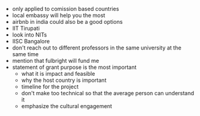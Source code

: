 - only applied to comission based countries
- local embassy will help you the most
- airbnb in india could also be a good options
- IIT Tirupati
- look into NITs
- IISC Bangalore
- don't reach out to different professors in the same university at the same time
- mention that fulbright will fund me
-  statement of grant purpose is the most important
	- what it is impact and feasible 
	- why the host country is important
	- timeline for the project
	- don't make too technical so that the average person can understand it
	- emphasize the cultural engagement